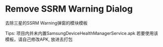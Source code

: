 # Remove SSRM Warning Dialog

去除三星的SSRM Warning弹窗的模块模板

Tips:
项目内并未内置SamsungDeviceHealthManagerService.apk
若要使用该模板，请自己修改APK, 放进去打包
